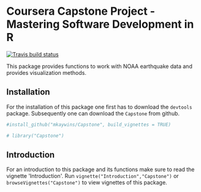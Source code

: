 
<!-- README.md is generated from README.Rmd. Please edit that file -->
Coursera Capstone Project - Mastering Software Development in R
========

<!-- badges: start -->
[![Travis build status](https://travis-ci.org/mkaywins/Capstone_project.svg?branch=master)](https://travis-ci.org/mkaywins/Capstone_project) <!-- badges: end -->

This package provides functions to work with NOAA earthquake data and provides visualization methods.

Installation
------------

For the installation of this package one first has to download the `devtools` package. Subsequently one can download the `Capstone` from github.

``` r
#install_github("mkaywins/Capstone", build_vignettes = TRUE)

# library("Capstone")
```

Introduction
------------

For an introduction to this package and its functions make sure to read the vignette 'Introduction'. Run `vignette("Introduction","Capstone")` or `browseVignettes("Capstone")` to view vignettes of this package.
